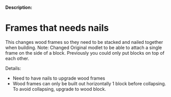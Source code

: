 **Description:**
# Frames that needs nails
This changes wood frames so they need to be stacked and nailed together when building.
Note: Changed Original modlet to be able to attach a single frame on the side of a block.
Previously you could only put blocks on top of each other.

Details:
- Need to have nails to upgrade wood frames
- Wood frames can only be built out horizontally 1 block before collapsing.
  To avoid collapsing, upgrade to wood block.
